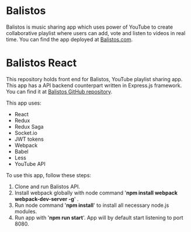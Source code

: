 # Balistos

Balistos is music sharing app which uses power of YouTube to create collaborative playlist where users can add, vote and listen to videos in real time. You can find the app deployed at [Balistos.com](https://www.balistos.com).

# Balistos React
This repository holds front end for Balistos, YouTube playlist sharing app. 
This app has a API backend counterpart written in Express.js framework.
You can find it at [Balistos GitHub repository](https://github.com/neyko5/balistos).

This app uses:

* React
* Redux
* Redux Saga
* Socket.io
* JWT tokens
* Webpack
* Babel
* Less
* YouTube API

To use this app, follow these steps:

1. Clone and run Balistos API.
2. Install webpack globally with node command '**npm install webpack webpack-dev-server -g**' .
3. Run node command '**npm install**' to install all necessary node.js modules.
4. Run app with '**npm run start**'. App will by default start listening to port 8080.




